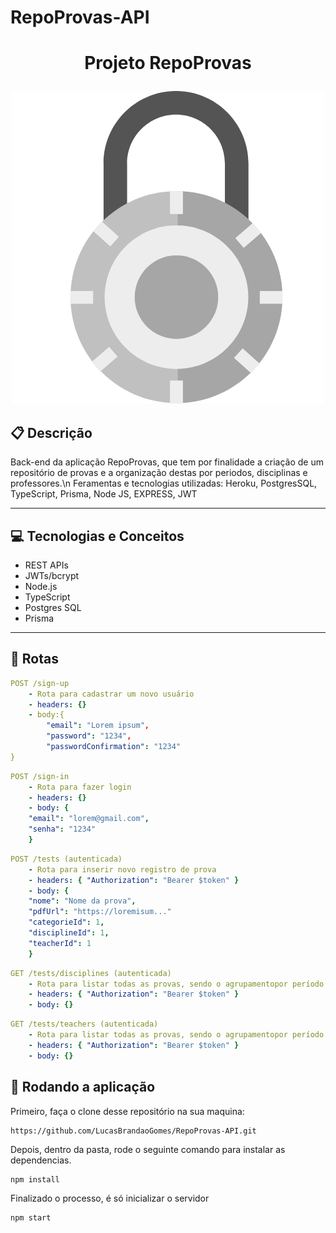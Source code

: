 # RepoProvas-API

# <p align = "center"> Projeto RepoProvas </p>

<p align = "center">
   <img src="https://github.com/LucasBrandaoGomes/RepoProvas-API/blob/d737880743d85a46126bc65d082c90f22f4709bb/img/drivenpass-logo.png" />
</p>

##  :clipboard: Descrição

Back-end da aplicação RepoProvas, que tem por finalidade a criação de um repositório de provas e a organização destas por periodos, disciplinas e professores.\n
Feramentas e tecnologias utilizadas: Heroku, PostgresSQL, TypeScript, Prisma, Node JS, EXPRESS, JWT
***

## :computer:	 Tecnologias e Conceitos

- REST APIs
- JWTs/bcrypt
- Node.js
- TypeScript
- Postgres SQL
- Prisma 

***

## :rocket: Rotas

```yml
POST /sign-up
    - Rota para cadastrar um novo usuário
    - headers: {}
    - body:{
        "email": "Lorem ipsum",
        "password": "1234",
        "passwordConfirmation": "1234"
}
```
    
```yml 
POST /sign-in
    - Rota para fazer login
    - headers: {}
    - body: {
    "email": "lorem@gmail.com",
    "senha": "1234"
    }
```
```yml 
POST /tests (autenticada)
    - Rota para inserir novo registro de prova
    - headers: { "Authorization": "Bearer $token" }
    - body: {
    "nome": "Nome da prova",
    "pdfUrl": "https://loremisum..."
    "categorieId": 1,
    "disciplineId": 1,
    "teacherId": 1    
    }
```

```yml 
GET /tests/disciplines (autenticada)
    - Rota para listar todas as provas, sendo o agrupamentopor período e por disciplinas
    - headers: { "Authorization": "Bearer $token" }
    - body: {}
```

```yml 
GET /tests/teachers (autenticada)
    - Rota para listar todas as provas, sendo o agrupamentopor período e por professor
    - headers: { "Authorization": "Bearer $token" }
    - body: {}
```

## 🏁 Rodando a aplicação

Primeiro, faça o clone desse repositório na sua maquina:

```
https://github.com/LucasBrandaoGomes/RepoProvas-API.git
```

Depois, dentro da pasta, rode o seguinte comando para instalar as dependencias.

```
npm install
```

Finalizado o processo, é só inicializar o servidor
```
npm start
```

